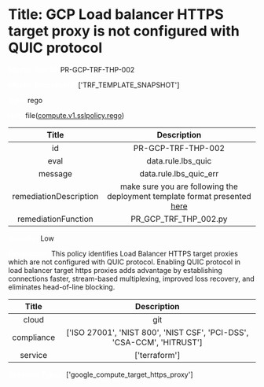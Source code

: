 



# Title: GCP Load balancer HTTPS target proxy is not configured with QUIC protocol


***<font color="white">Master Test Id:</font>*** PR-GCP-TRF-THP-002

***<font color="white">Master Snapshot Id:</font>*** ['TRF_TEMPLATE_SNAPSHOT']

***<font color="white">type:</font>*** rego

***<font color="white">rule:</font>*** file([compute.v1.sslpolicy.rego])  
  
  
  
  

|Title|Description|
| :---: | :---: |
|id|PR-GCP-TRF-THP-002|
|eval|data.rule.lbs_quic|
|message|data.rule.lbs_quic_err|
|remediationDescription|make sure you are following the deployment template format presented <a href='https://cloud.google.com/compute/docs/reference/rest/v1/targetHttpsProxies' target='_blank'>here</a>|
|remediationFunction|PR_GCP_TRF_THP_002.py|


***<font color="white">Severity:</font>*** Low

***<font color="white">Description:</font>*** This policy identifies Load Balancer HTTPS target proxies which are not configured with QUIC protocol. Enabling QUIC protocol in load balancer target https proxies adds advantage by establishing connections faster, stream-based multiplexing, improved loss recovery, and eliminates head-of-line blocking.  
  
  

|Title|Description|
| :---: | :---: |
|cloud|git|
|compliance|['ISO 27001', 'NIST 800', 'NIST CSF', 'PCI-DSS', 'CSA-CCM', 'HITRUST']|
|service|['terraform']|


***<font color="white">Resource Types:</font>*** ['google_compute_target_https_proxy']


[compute.v1.sslpolicy.rego]: https://github.com/prancer-io/prancer-compliance-test/tree/master/google/terraform/compute.v1.sslpolicy.rego
